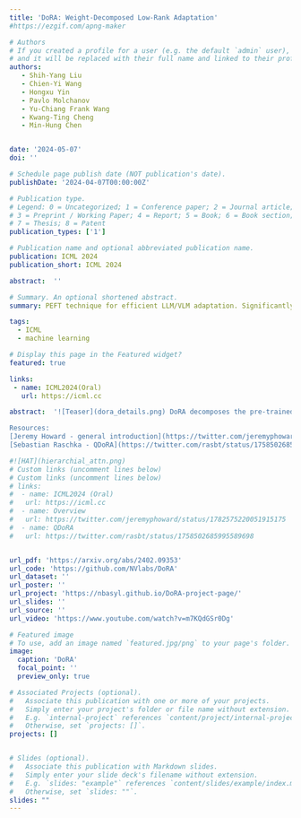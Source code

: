 ```yaml
---
title: 'DoRA: Weight-Decomposed Low-Rank Adaptation'
#https://ezgif.com/apng-maker 

# Authors
# If you created a profile for a user (e.g. the default `admin` user), write the username (folder name) here
# and it will be replaced with their full name and linked to their profile.
authors:
   - Shih-Yang Liu
   - Chien-Yi Wang
   - Hongxu Yin
   - Pavlo Molchanov
   - Yu-Chiang Frank Wang
   - Kwang-Ting Cheng
   - Min-Hung Chen


date: '2024-05-07'
doi: ''

# Schedule page publish date (NOT publication's date).
publishDate: '2024-04-07T00:00:00Z'

# Publication type.
# Legend: 0 = Uncategorized; 1 = Conference paper; 2 = Journal article;
# 3 = Preprint / Working Paper; 4 = Report; 5 = Book; 6 = Book section;
# 7 = Thesis; 8 = Patent
publication_types: ['1']

# Publication name and optional abbreviated publication name.
publication: ICML 2024
publication_short: ICML 2024

abstract:  ''

# Summary. An optional shortened abstract.
summary: PEFT technique for efficient LLM/VLM adaptation. Significantly better than LoRA, supported in HF.

tags: 
  - ICML
  - machine learning

# Display this page in the Featured widget?
featured: true

links:
 - name: ICML2024(Oral)
   url: https://icml.cc

abstract:  '![Teaser](dora_details.png) DoRA decomposes the pre-trained weight into two components, magnitude and direction, for fine-tuning, specifically employing LoRA for directional updates to efficiently minimize the number of trainable parameters. By employing DoRA, we enhance both the learning capacity and training stability of LoRA while avoiding any additional inference overhead. DoRA consistently outperforms LoRA on fine-tuning LLaMA, LLaVA, and VL-BART on various downstream tasks, such as commonsense reasoning, visual instruction tuning, and image/video-text understanding. 

Resources:
[Jeremy Howard - general introduction](https://twitter.com/jeremyphoward/status/1782575220051915175)
[Sebastian Raschka - QDoRA](https://twitter.com/rasbt/status/1758502685995589698)'

#![HAT](hierarchial_attn.png)
# Custom links (uncomment lines below)
# Custom links (uncomment lines below)
# links:
#  - name: ICML2024 (Oral)
#   url: https://icml.cc
#  - name: Overview
#   url: https://twitter.com/jeremyphoward/status/1782575220051915175
#  - name: QDoRA
#   url: https://twitter.com/rasbt/status/1758502685995589698


url_pdf: 'https://arxiv.org/abs/2402.09353'
url_code: 'https://github.com/NVlabs/DoRA'
url_dataset: ''
url_poster: ''
url_project: 'https://nbasyl.github.io/DoRA-project-page/'
url_slides: ''
url_source: ''
url_video: 'https://www.youtube.com/watch?v=m7KQdGSr0Dg'

# Featured image
# To use, add an image named `featured.jpg/png` to your page's folder.
image:
  caption: 'DoRA'
  focal_point: ''
  preview_only: true

# Associated Projects (optional).
#   Associate this publication with one or more of your projects.
#   Simply enter your project's folder or file name without extension.
#   E.g. `internal-project` references `content/project/internal-project/index.md`.
#   Otherwise, set `projects: []`.
projects: []


# Slides (optional).
#   Associate this publication with Markdown slides.
#   Simply enter your slide deck's filename without extension.
#   E.g. `slides: "example"` references `content/slides/example/index.md`.
#   Otherwise, set `slides: ""`.
slides: ""
---
```


